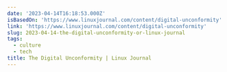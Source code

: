 ```yaml
---
date: '2023-04-14T16:18:53.000Z'
isBasedOn: 'https://www.linuxjournal.com/content/digital-unconformity'
link: 'https://www.linuxjournal.com/content/digital-unconformity'
slug: 2023-04-14-the-digital-unconformity-or-linux-journal
tags:
  - culture
  - tech
title: The Digital Unconformity | Linux Journal
---
```


